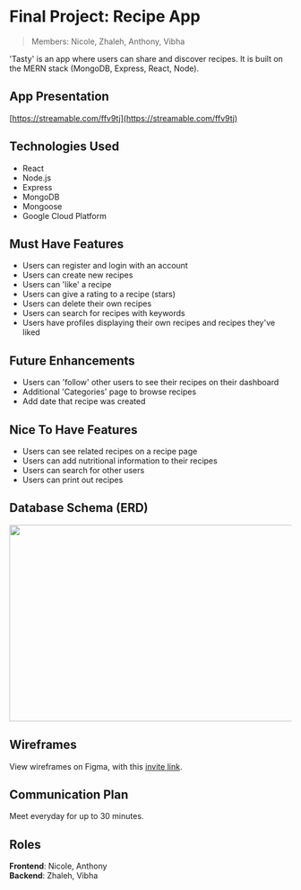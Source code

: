 # Final Project: Recipe App
> Members: Nicole, Zhaleh, Anthony, Vibha

'Tasty' is an app where users can share and discover recipes. It is built on the MERN stack (MongoDB, Express, React, Node).

## App Presentation
[https://streamable.com/ffv9tj](https://streamable.com/ffv9tj)

## Technologies Used
<ul>
 <li>React</li>
 <li>Node.js</li>
 <li>Express</li>
 <li>MongoDB</li>
 <li>Mongoose</li>
 <li>Google Cloud Platform</li>
</ul>

## Must Have Features
* Users can register and login with an account
* Users can create new recipes
* Users can 'like' a recipe
* Users can give a rating to a recipe (stars)
* Users can delete their own recipes
* Users can search for recipes with keywords
* Users have profiles displaying their own recipes and recipes they've liked

## Future Enhancements
* Users can 'follow' other users to see their recipes on their dashboard
* Additional 'Categories' page to browse recipes
* Add date that recipe was created

## Nice To Have Features
* Users can see related recipes on a recipe page
* Users can add nutritional information to their recipes
* Users can search for other users
* Users can print out recipes

## Database Schema (ERD)
<img src="https://github.com/nicole-ling/recipe-app/blob/master/backend/db-schema.jpg" width="600px" height="350px" />

## Wireframes
View wireframes on Figma, with this [invite link](https://www.figma.com/file/mBoGae8rnqbR7CeMHdjX3S/Recipe-App?node-id=24%3A56).

## Communication Plan
Meet everyday for up to 30 minutes.

## Roles
**Frontend**: Nicole, Anthony<br>
**Backend**: Zhaleh, Vibha
